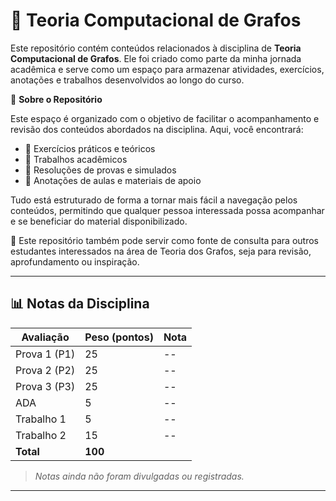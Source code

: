 # 🧠 Teoria Computacional de Grafos

Este repositório contém conteúdos relacionados à disciplina de **Teoria Computacional de Grafos**. Ele foi criado como parte da minha jornada acadêmica e serve como um espaço para armazenar atividades, exercícios, anotações e trabalhos desenvolvidos ao longo do curso.

📘 **Sobre o Repositório**

Este espaço é organizado com o objetivo de facilitar o acompanhamento e revisão dos conteúdos abordados na disciplina. Aqui, você encontrará:

* 📂 Exercícios práticos e teóricos
* 📎 Trabalhos acadêmicos
* 🧮 Resoluções de provas e simulados
* 📑 Anotações de aulas e materiais de apoio

Tudo está estruturado de forma a tornar mais fácil a navegação pelos conteúdos, permitindo que qualquer pessoa interessada possa acompanhar e se beneficiar do material disponibilizado.

🎯 Este repositório também pode servir como fonte de consulta para outros estudantes interessados na área de Teoria dos Grafos, seja para revisão, aprofundamento ou inspiração.

---

## 📊 Notas da Disciplina

| Avaliação    | Peso (pontos) | Nota |
| ------------ | ------------- | ---- |
| Prova 1 (P1) | 25            | --   |
| Prova 2 (P2) | 25            | --   |
| Prova 3 (P3) | 25            | --   |
| ADA          | 5             | --   |
| Trabalho 1   | 5             | --   |
| Trabalho 2   | 15            | --   |
| **Total**    | **100**       |      |

> *Notas ainda não foram divulgadas ou registradas.*

---

